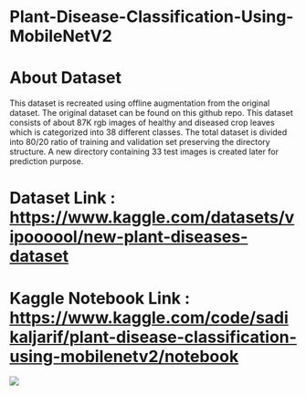# Plant-Disease-Classification-Using-MobileNetV2

# About Dataset

This dataset is recreated using offline augmentation from the original dataset. The original dataset can be found on this github repo. This dataset consists of about 87K rgb images of healthy and diseased crop leaves which is categorized into 38 different classes. The total dataset is divided into 80/20 ratio of training and validation set preserving the directory structure. A new directory containing 33 test images is created later for prediction purpose.

# Dataset Link : https://www.kaggle.com/datasets/vipoooool/new-plant-diseases-dataset

# Kaggle Notebook Link : https://www.kaggle.com/code/sadikaljarif/plant-disease-classification-using-mobilenetv2/notebook

![](https://www.frontiersin.org/files/Articles/215232/fpls-07-01419-HTML-r2/image_m/fpls-07-01419-g001.jpg)
